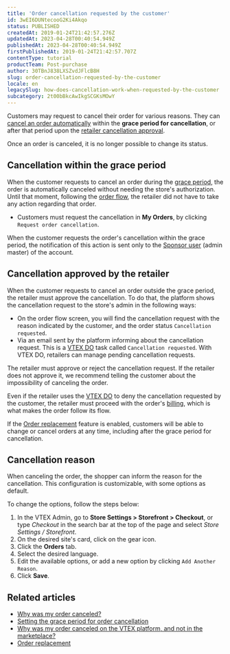 ```yaml
---
title: 'Order cancellation requested by the customer'
id: 3wEI6DUNtecooG2Ki4Akqo
status: PUBLISHED
createdAt: 2019-01-24T21:42:57.276Z
updatedAt: 2023-04-28T00:40:54.949Z
publishedAt: 2023-04-28T00:40:54.949Z
firstPublishedAt: 2019-01-24T21:42:57.707Z
contentType: tutorial
productTeam: Post-purchase
author: 30TBnJ838LXSZvdJFlcB8H
slug: order-cancellation-requested-by-the-customer
locale: en
legacySlug: how-does-cancellation-work-when-requested-by-the-customer
subcategory: 2t00bBkcAwIkgSCGKsMOwY
---
```


Customers may request to cancel their order for various reasons. They can [cancel an order automatically](https://help.vtex.com/en/tutorial/order-cancellation-requested-by-the-customer--3wEI6DUNtecooG2Ki4Akqo#cancellation-within-the-grace-period) within the **grace period for cancellation**, or after that period upon the [retailer cancellation approval](https://help.vtex.com/en/tutorial/order-cancellation-requested-by-the-customer--3wEI6DUNtecooG2Ki4Akqo#cancellation-approved-by-the-retailer). 

<div class="alert alert-danger">
Once an order is canceled, it is no longer possible to change its status.
</div>

## Cancellation within the grace period

When the customer requests to cancel an order during the [grace period](https://help.vtex.com/en/tutorial/setting-the-grace-period-for-order-cancellation--jYFdnPDtNm4WCEkYWqqC), the order is automatically canceled without needing the store's authorization. Until that moment, following the [order flow](https://help.vtex.com/en/tutorial/order-flow-on-the-oms--tutorials_196), the retailer did not have to take any action regarding that order.

* Customers must request the cancellation in __My Orders__, by clicking `Request order cancellation`.

<div class = "alert alert-info">
When the customer requests the order's cancellation within the grace period, the notification of this action is sent only to the <a href="https://help.vtex.com/en/tutorial/roles--7HKK5Uau2H6wxE1rH5oRbc">Sponsor user</a> (admin master) of the account.
</div>

## Cancellation approved by the retailer

When the customer requests to cancel an order outside the grace period, the retailer must approve the cancellation. To do that, the platform shows the cancellation request to the store's admin in the following ways:

* On the order flow screen, you will find the cancellation request with the reason indicated by the customer, and the order status `Cancellation requested`. 
* Via an email sent by the platform informing about the cancellation request. This is a [VTEX DO](https://help.vtex.com/en/tutorial/vtex-do--tutorials_203) task called `Cancellation requested`. With VTEX DO, retailers can manage pending cancellation requests. 

The retailer must approve or reject the cancellation request. If the retailer does not approve it, we recommend telling the customer about the impossibility of canceling the order.

Even if the retailer uses the [VTEX DO](https://help.vtex.com/en/tutorial/vtex-do--7KMbRL4OslN8DTX9oiuCiu) to deny the cancellation requested by the customer, the retailer must proceed with the order's [billing](https://help.vtex.com/en/tutorial/faturar-um-pedido--7p1h852V5t54KyscpgxE2v), which is what makes the order follow its flow.

<div class="alert alert-warning">
If the <a href="https://help.vtex.com/en/tutorial/order-replacement--2IK9mwQjBKseQmE8K8saO8#enabling-the-feature">Order replacement</a> feature is enabled, customers will be able to change or cancel orders at any time, including after the grace period for cancellation.
</div>

## Cancellation reason

When canceling the order, the shopper can inform the reason for the cancellation. This configuration is customizable, with some options as default. 

To change the options, follow the steps below:

1. In the VTEX Admin, go to **Store Settings > Storefront > Checkout**, or type *Checkout* in the search bar at the top of the page and select *Store Settings / Storefront*.
2. On the desired site's card, click on the gear icon.
3. Click the **Orders** tab.
4. Select the desired language.
5. Edit the available options, or add a new option by clicking `Add Another Reason`.
6. Click **Save**.

## Related articles

- [Why was my order canceled?](https://help.vtex.com/en/faq/por-que-meu-pedido-foi-cancelado--frequentlyAskedQuestions_493)
- [Setting the grace period for order cancellation](https://help.vtex.com/en/tutorial/configurar-o-tempo-de-carencia-para-cancelamento-do-pedido)
- [Why was my order canceled on the VTEX platform, and not in the marketplace?](https://help.vtex.com/en/faq/por-que-meu-pedido-foi-cancelado?locale=pt)
- [Order replacement](https://help.vtex.com/en/tutorial/order-replacement--2IK9mwQjBKseQmE8K8saO8)

